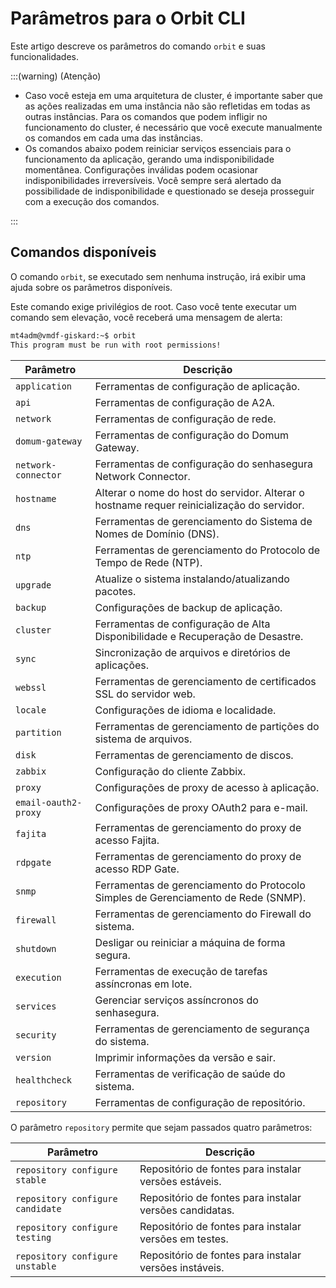 # Parâmetros para o Orbit CLI

Este artigo descreve os parâmetros do comando `orbit` e suas funcionalidades.

:::(warning) (Atenção)
* Caso você esteja em uma arquitetura de cluster, é importante saber que as ações realizadas em uma instância não são refletidas em todas as outras instâncias. Para os comandos que podem infligir no funcionamento do cluster, é necessário que você execute manualmente os comandos em cada uma das instâncias.
* Os comandos abaixo podem reiniciar serviços essenciais para o funcionamento da aplicação, gerando uma indisponibilidade momentânea. Configurações inválidas podem ocasionar indisponibilidades irreversíveis. Você sempre será alertado da possibilidade de indisponibilidade e questionado se deseja prosseguir com a execução dos comandos.

:::

## Comandos disponíveis
O comando `orbit`, se executado sem nenhuma instrução, irá exibir uma ajuda sobre os parâmetros disponíveis. 

Este comando exige privilégios de root. Caso você tente executar um comando sem elevação, você receberá uma mensagem de alerta:

```bash
mt4adm@vmdf-giskard:~$ orbit
This program must be run with root permissions!
```

| Parâmetro              | Descrição                                                                       |
|------------------------|---------------------------------------------------------------------------------|
| `application`            | Ferramentas de configuração de aplicação.                                       |
| `api`                    | Ferramentas de configuração de A2A.                                             |
| `network`                | Ferramentas de configuração de rede.                                            |
| `domum-gateway`          | Ferramentas de configuração do Domum Gateway.                                   |
| `network-connector`      | Ferramentas de configuração do senhasegura Network Connector.                    |
| `hostname`               | Alterar o nome do host do servidor. Alterar o hostname requer reinicialização do servidor. |
| `dns`                    | Ferramentas de gerenciamento do Sistema de Nomes de Domínio (DNS).              |
| `ntp`                    | Ferramentas de gerenciamento do Protocolo de Tempo de Rede (NTP).               |
| `upgrade`                | Atualize o sistema instalando/atualizando pacotes.                              |
| `backup`                 | Configurações de backup de aplicação.                                           |
| `cluster`                | Ferramentas de configuração de Alta Disponibilidade e Recuperação de Desastre.  |
| `sync`                   | Sincronização de arquivos e diretórios de aplicações.                           |
| `webssl`                 | Ferramentas de gerenciamento de certificados SSL do servidor web.               |
| `locale`                 | Configurações de idioma e localidade.                                           |
| `partition`              | Ferramentas de gerenciamento de partições do sistema de arquivos.               |
| `disk`                   | Ferramentas de gerenciamento de discos.                                         |
| `zabbix`                 | Configuração do cliente Zabbix.                                                 |
| `proxy`                  | Configurações de proxy de acesso à aplicação.                                   |
| `email-oauth2-proxy`     | Configurações de proxy OAuth2 para e-mail.                                      |
| `fajita`                 | Ferramentas de gerenciamento do proxy de acesso Fajita.                         |
| `rdpgate`                | Ferramentas de gerenciamento do proxy de acesso RDP Gate.                       |
| `snmp`                   | Ferramentas de gerenciamento do Protocolo Simples de Gerenciamento de Rede (SNMP). |
| `firewall`               | Ferramentas de gerenciamento do Firewall do sistema.                            |
| `shutdown`              | Desligar ou reiniciar a máquina de forma segura.                                |
| `execution`              | Ferramentas de execução de tarefas assíncronas em lote.                         |
| `services`               | Gerenciar serviços assíncronos do senhasegura.                                  |
| `security`               | Ferramentas de gerenciamento de segurança do sistema.                           |
| `version`                | Imprimir informações da versão e sair.                                          |
| `healthcheck`            | Ferramentas de verificação de saúde do sistema.                                 |
| `repository`             | Ferramentas de configuração de repositório.                                     |

O parâmetro `repository` permite que sejam passados quatro parâmetros:

| Parâmetro                        | Descrição                                           |
|----------------------------------|-----------------------------------------------------|
| `repository configure stable`      | Repositório de fontes para instalar versões estáveis. |
| `repository configure candidate`   | Repositório de fontes para instalar versões candidatas. |
| `repository configure testing`     | Repositório de fontes para instalar versões em testes. |
| `repository configure unstable`    | Repositório de fontes para instalar versões instáveis. |